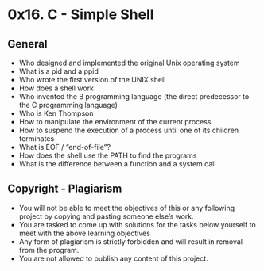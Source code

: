 # 0x16. C - Simple Shell
## General
* Who designed and implemented the original Unix operating system
* What is a pid and a ppid
* Who wrote the first version of the UNIX shell
* How does a shell work
* Who invented the B programming language (the direct predecessor to the C programming language)
* Who is Ken Thompson
* How to manipulate the environment of the current process
* How to suspend the execution of a process until one of its children terminates
* What is EOF / “end-of-file”?
* How does the shell use the PATH to find the programs
* What is the difference between a function and a system call
## Copyright - Plagiarism
* You will not be able to meet the objectives of this or any following project by copying and pasting someone else’s work.
* You are tasked to come up with solutions for the tasks below yourself to meet with the above learning objectives
* Any form of plagiarism is strictly forbidden and will result in removal from the program.
* You are not allowed to publish any content of this project.
